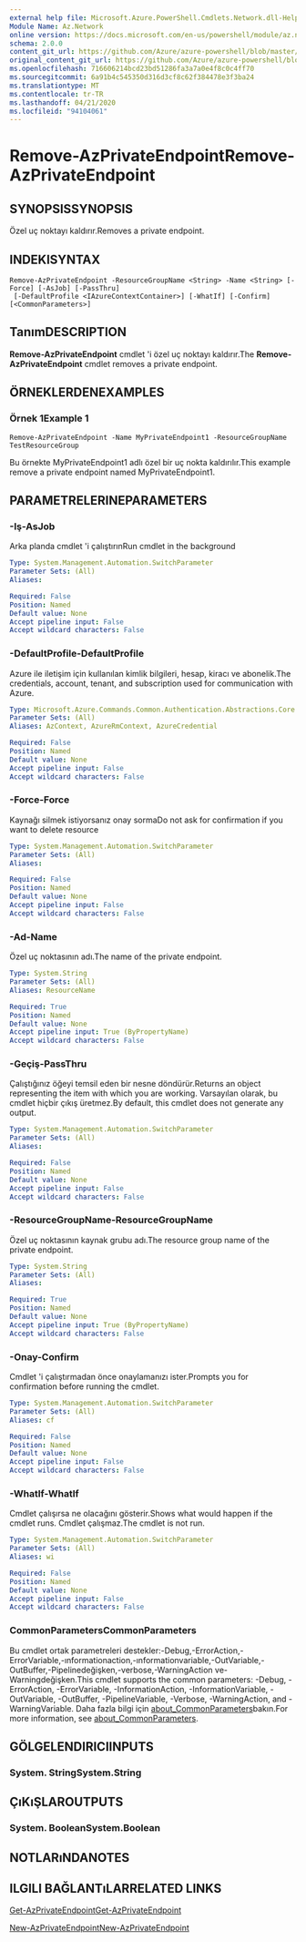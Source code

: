 ```yaml
---
external help file: Microsoft.Azure.PowerShell.Cmdlets.Network.dll-Help.xml
Module Name: Az.Network
online version: https://docs.microsoft.com/en-us/powershell/module/az.network/remove-azprivateendpoint
schema: 2.0.0
content_git_url: https://github.com/Azure/azure-powershell/blob/master/src/Network/Network/help/Remove-AzPrivateEndpoint.md
original_content_git_url: https://github.com/Azure/azure-powershell/blob/master/src/Network/Network/help/Remove-AzPrivateEndpoint.md
ms.openlocfilehash: 716606214bcd23bd51286fa3a7a0e4f8c0c4ff70
ms.sourcegitcommit: 6a91b4c545350d316d3cf8c62f384478e3f3ba24
ms.translationtype: MT
ms.contentlocale: tr-TR
ms.lasthandoff: 04/21/2020
ms.locfileid: "94104061"
---
```

# <span data-ttu-id="e36ba-101">Remove-AzPrivateEndpoint</span><span class="sxs-lookup"><span data-stu-id="e36ba-101">Remove-AzPrivateEndpoint</span></span>

## <span data-ttu-id="e36ba-102">SYNOPSIS</span><span class="sxs-lookup"><span data-stu-id="e36ba-102">SYNOPSIS</span></span>
<span data-ttu-id="e36ba-103">Özel uç noktayı kaldırır.</span><span class="sxs-lookup"><span data-stu-id="e36ba-103">Removes a private endpoint.</span></span>

## <span data-ttu-id="e36ba-104">INDEKI</span><span class="sxs-lookup"><span data-stu-id="e36ba-104">SYNTAX</span></span>

```
Remove-AzPrivateEndpoint -ResourceGroupName <String> -Name <String> [-Force] [-AsJob] [-PassThru]
 [-DefaultProfile <IAzureContextContainer>] [-WhatIf] [-Confirm] [<CommonParameters>]
```

## <span data-ttu-id="e36ba-105">Tanım</span><span class="sxs-lookup"><span data-stu-id="e36ba-105">DESCRIPTION</span></span>
<span data-ttu-id="e36ba-106">**Remove-AzPrivateEndpoint** cmdlet 'i özel uç noktayı kaldırır.</span><span class="sxs-lookup"><span data-stu-id="e36ba-106">The **Remove-AzPrivateEndpoint** cmdlet removes a private endpoint.</span></span> 

## <span data-ttu-id="e36ba-107">ÖRNEKLERDEN</span><span class="sxs-lookup"><span data-stu-id="e36ba-107">EXAMPLES</span></span>

### <span data-ttu-id="e36ba-108">Örnek 1</span><span class="sxs-lookup"><span data-stu-id="e36ba-108">Example 1</span></span>
```
Remove-AzPrivateEndpoint -Name MyPrivateEndpoint1 -ResourceGroupName TestResourceGroup
```

<span data-ttu-id="e36ba-109">Bu örnekte MyPrivateEndpoint1 adlı özel bir uç nokta kaldırılır.</span><span class="sxs-lookup"><span data-stu-id="e36ba-109">This example remove a private endpoint named MyPrivateEndpoint1.</span></span>

## <span data-ttu-id="e36ba-110">PARAMETRELERINE</span><span class="sxs-lookup"><span data-stu-id="e36ba-110">PARAMETERS</span></span>

### <span data-ttu-id="e36ba-111">-Iş</span><span class="sxs-lookup"><span data-stu-id="e36ba-111">-AsJob</span></span>
<span data-ttu-id="e36ba-112">Arka planda cmdlet 'i çalıştırın</span><span class="sxs-lookup"><span data-stu-id="e36ba-112">Run cmdlet in the background</span></span>

```yaml
Type: System.Management.Automation.SwitchParameter
Parameter Sets: (All)
Aliases:

Required: False
Position: Named
Default value: None
Accept pipeline input: False
Accept wildcard characters: False
```

### <span data-ttu-id="e36ba-113">-DefaultProfile</span><span class="sxs-lookup"><span data-stu-id="e36ba-113">-DefaultProfile</span></span>
<span data-ttu-id="e36ba-114">Azure ile iletişim için kullanılan kimlik bilgileri, hesap, kiracı ve abonelik.</span><span class="sxs-lookup"><span data-stu-id="e36ba-114">The credentials, account, tenant, and subscription used for communication with Azure.</span></span>

```yaml
Type: Microsoft.Azure.Commands.Common.Authentication.Abstractions.Core.IAzureContextContainer
Parameter Sets: (All)
Aliases: AzContext, AzureRmContext, AzureCredential

Required: False
Position: Named
Default value: None
Accept pipeline input: False
Accept wildcard characters: False
```

### <span data-ttu-id="e36ba-115">-Force</span><span class="sxs-lookup"><span data-stu-id="e36ba-115">-Force</span></span>
<span data-ttu-id="e36ba-116">Kaynağı silmek istiyorsanız onay sorma</span><span class="sxs-lookup"><span data-stu-id="e36ba-116">Do not ask for confirmation if you want to delete resource</span></span>

```yaml
Type: System.Management.Automation.SwitchParameter
Parameter Sets: (All)
Aliases:

Required: False
Position: Named
Default value: None
Accept pipeline input: False
Accept wildcard characters: False
```

### <span data-ttu-id="e36ba-117">-Ad</span><span class="sxs-lookup"><span data-stu-id="e36ba-117">-Name</span></span>
<span data-ttu-id="e36ba-118">Özel uç noktasının adı.</span><span class="sxs-lookup"><span data-stu-id="e36ba-118">The name of the private endpoint.</span></span>

```yaml
Type: System.String
Parameter Sets: (All)
Aliases: ResourceName

Required: True
Position: Named
Default value: None
Accept pipeline input: True (ByPropertyName)
Accept wildcard characters: False
```

### <span data-ttu-id="e36ba-119">-Geçiş</span><span class="sxs-lookup"><span data-stu-id="e36ba-119">-PassThru</span></span>
<span data-ttu-id="e36ba-120">Çalıştığınız öğeyi temsil eden bir nesne döndürür.</span><span class="sxs-lookup"><span data-stu-id="e36ba-120">Returns an object representing the item with which you are working.</span></span>
<span data-ttu-id="e36ba-121">Varsayılan olarak, bu cmdlet hiçbir çıkış üretmez.</span><span class="sxs-lookup"><span data-stu-id="e36ba-121">By default, this cmdlet does not generate any output.</span></span>

```yaml
Type: System.Management.Automation.SwitchParameter
Parameter Sets: (All)
Aliases:

Required: False
Position: Named
Default value: None
Accept pipeline input: False
Accept wildcard characters: False
```

### <span data-ttu-id="e36ba-122">-ResourceGroupName</span><span class="sxs-lookup"><span data-stu-id="e36ba-122">-ResourceGroupName</span></span>
<span data-ttu-id="e36ba-123">Özel uç noktasının kaynak grubu adı.</span><span class="sxs-lookup"><span data-stu-id="e36ba-123">The resource group name of the private endpoint.</span></span>

```yaml
Type: System.String
Parameter Sets: (All)
Aliases:

Required: True
Position: Named
Default value: None
Accept pipeline input: True (ByPropertyName)
Accept wildcard characters: False
```

### <span data-ttu-id="e36ba-124">-Onay</span><span class="sxs-lookup"><span data-stu-id="e36ba-124">-Confirm</span></span>
<span data-ttu-id="e36ba-125">Cmdlet 'i çalıştırmadan önce onaylamanızı ister.</span><span class="sxs-lookup"><span data-stu-id="e36ba-125">Prompts you for confirmation before running the cmdlet.</span></span>

```yaml
Type: System.Management.Automation.SwitchParameter
Parameter Sets: (All)
Aliases: cf

Required: False
Position: Named
Default value: None
Accept pipeline input: False
Accept wildcard characters: False
```

### <span data-ttu-id="e36ba-126">-WhatIf</span><span class="sxs-lookup"><span data-stu-id="e36ba-126">-WhatIf</span></span>
<span data-ttu-id="e36ba-127">Cmdlet çalışırsa ne olacağını gösterir.</span><span class="sxs-lookup"><span data-stu-id="e36ba-127">Shows what would happen if the cmdlet runs.</span></span>
<span data-ttu-id="e36ba-128">Cmdlet çalışmaz.</span><span class="sxs-lookup"><span data-stu-id="e36ba-128">The cmdlet is not run.</span></span>

```yaml
Type: System.Management.Automation.SwitchParameter
Parameter Sets: (All)
Aliases: wi

Required: False
Position: Named
Default value: None
Accept pipeline input: False
Accept wildcard characters: False
```

### <span data-ttu-id="e36ba-129">CommonParameters</span><span class="sxs-lookup"><span data-stu-id="e36ba-129">CommonParameters</span></span>
<span data-ttu-id="e36ba-130">Bu cmdlet ortak parametreleri destekler:-Debug,-ErrorAction,-ErrorVariable,-ınformationaction,-ınformationvariable,-OutVariable,-OutBuffer,-Pipelinedeğişken,-verbose,-WarningAction ve-Warningdeğişken.</span><span class="sxs-lookup"><span data-stu-id="e36ba-130">This cmdlet supports the common parameters: -Debug, -ErrorAction, -ErrorVariable, -InformationAction, -InformationVariable, -OutVariable, -OutBuffer, -PipelineVariable, -Verbose, -WarningAction, and -WarningVariable.</span></span> <span data-ttu-id="e36ba-131">Daha fazla bilgi için [about_CommonParameters](http://go.microsoft.com/fwlink/?LinkID=113216)bakın.</span><span class="sxs-lookup"><span data-stu-id="e36ba-131">For more information, see [about_CommonParameters](http://go.microsoft.com/fwlink/?LinkID=113216).</span></span>

## <span data-ttu-id="e36ba-132">GÖLGELENDIRICI</span><span class="sxs-lookup"><span data-stu-id="e36ba-132">INPUTS</span></span>

### <span data-ttu-id="e36ba-133">System. String</span><span class="sxs-lookup"><span data-stu-id="e36ba-133">System.String</span></span>

## <span data-ttu-id="e36ba-134">ÇıKıŞLAR</span><span class="sxs-lookup"><span data-stu-id="e36ba-134">OUTPUTS</span></span>

### <span data-ttu-id="e36ba-135">System. Boolean</span><span class="sxs-lookup"><span data-stu-id="e36ba-135">System.Boolean</span></span>

## <span data-ttu-id="e36ba-136">NOTLARıNDA</span><span class="sxs-lookup"><span data-stu-id="e36ba-136">NOTES</span></span>

## <span data-ttu-id="e36ba-137">ILGILI BAĞLANTıLAR</span><span class="sxs-lookup"><span data-stu-id="e36ba-137">RELATED LINKS</span></span>

[<span data-ttu-id="e36ba-138">Get-AzPrivateEndpoint</span><span class="sxs-lookup"><span data-stu-id="e36ba-138">Get-AzPrivateEndpoint</span></span>](./Get-AzPrivateEndpoint.md)

[<span data-ttu-id="e36ba-139">New-AzPrivateEndpoint</span><span class="sxs-lookup"><span data-stu-id="e36ba-139">New-AzPrivateEndpoint</span></span>](./New-AzPrivateEndpoint.md)